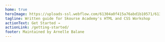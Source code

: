 ```yaml
---
home: true
heroImage: https://uploads-ssl.webflow.com/61304a0f415a76abd1b10571/61304b66a1894087921beb81_skourse-logo.svg
tagline: Written guide for Skourse Academy's HTML and CSS Workshop
actionText: Get Started →
actionLink: /getting-started/
footer: Maintained by Arnelle Balane
---
```

